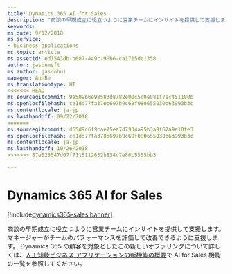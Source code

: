 ```yaml
---
title: Dynamics 365 AI for Sales
description: "商談の早期成立に役立つように営業チームにインサイトを提供して支援します。"
keywords: 
ms.date: 9/12/2018
ms.service:
- business-applications
ms.topic: article
ms.assetid: ed1543db-b687-449c-90b6-ca1715de1358
author: jasonmsft
ms.author: jasonhui
manager: AnnBe
ms.translationtype: HT
<<<<<<< HEAD
ms.sourcegitcommit: 9a509b6e98583d8782e00c5c0e081f7ec451180b
ms.openlocfilehash: ce1dd77fa370b697b9c69f080655030b63993b3c
ms.contentlocale: ja-jp
ms.lasthandoff: 09/22/2018
=======
ms.sourcegitcommit: d65d9c6f9cae75ea7d7934a95b3a9f67a9e10fe3
ms.openlocfilehash: ce1dd77fa370b697b9c69f080655030b63993b3c
ms.contentlocale: ja-jp
ms.lasthandoff: 10/26/2018
>>>>>>> 87e028547d07f7115112632b834c7e86c5555bb3

---
```


# <a name="dynamics-365-ai-for-sales"></a>Dynamics 365 AI for Sales

[!include[dynamics365-sales banner](../includes/dynamics365-sales.md)] 

商談の早期成立に役立つように営業チームにインサイトを提供して支援します。 マネージャーがチームのパフォーマンスを評価して改善できるように支援します。 Dynamics 365 の顧客を対象としたこの新しいオファリングについて詳しくは、[人工知能ビジネス アプリケーションの新機能の概要](../ai/planned-features.md)で AI for Sales 機能の一覧を参照してください。 

